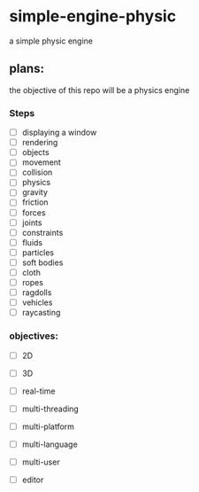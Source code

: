 # simple-engine-physic
a simple physic engine


## plans:
the objective of this repo will be a physics engine

### Steps
- [ ] displaying a window
- [ ] rendering
- [ ] objects
- [ ] movement
- [ ] collision
- [ ] physics
- [ ] gravity
- [ ] friction
- [ ] forces
- [ ] joints
- [ ] constraints
- [ ] fluids
- [ ] particles
- [ ] soft bodies
- [ ] cloth
- [ ] ropes
- [ ] ragdolls
- [ ] vehicles
- [ ] raycasting

### objectives:
- [ ] 2D
- [ ] 3D
- [ ] real-time
- [ ] multi-threading
- [ ] multi-platform
- [ ] multi-language
- [ ] multi-user
- [ ] editor

